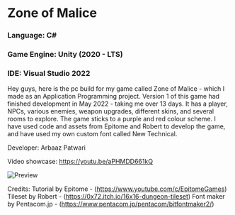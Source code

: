 # Zone of Malice
### Language: C#
### Game Engine: Unity (2020 - LTS)
### IDE: Visual Studio 2022

Hey guys, here is the pc build for my game called Zone of Malice - which I made as an Application Programming project. Version 1 of this game had finished development in May 2022 - taking me over 13 days. It has a player, NPCs, various enemies, weapon upgrades, different skins, and several rooms to explore. The game sticks to a purple and red colour scheme. I have used code and assets from Epitome and Robert to develop the game, and have used my own custom font called New Technical.

Developer: Arbaaz Patwari

Video showcase: https://youtu.be/aPHMDD661kQ 

![Preview](https://github.com/ArbaazPatwari/Coding-Projects-Arbaaz/blob/main/ZoneOfMaliceGame/thumbnail.png)

Credits: Tutorial by Epitome - (https://www.youtube.com/c/EpitomeGames)
         Tileset by Robert - (https://0x72.itch.io/16x16-dungeon-tileset)
         Font maker by Pentacom.jp - (https://www.pentacom.jp/pentacom/bitfontmaker2/)
